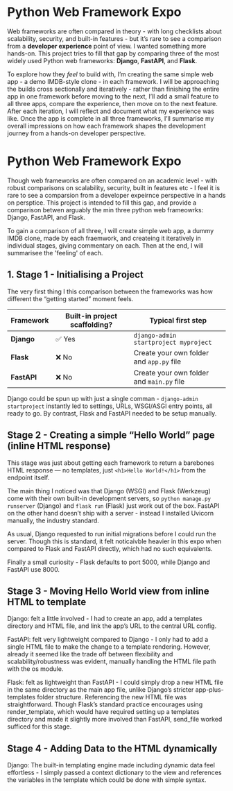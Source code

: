 # Python Web Framework Expo

Web frameworks are often compared in theory - with long checklists about scalability, security, and built-in features - but it’s rare to see a comparison from a **developer experience** point of view. I wanted something more hands-on. This project tries to fill that gap by comparing three of the most widely used Python web frameworks: **Django**, **FastAPI**, and **Flask**.

To explore how they *feel* to build with, I’m creating the same simple web app - a demo IMDB-style clone - in each framework. I will be approaching the builds cross sectionally and iteratively - rather than finishing the entire app in one framework before moving to the next, I’ll add a small feature to all three apps, compare the experience, then move on to the next feature. After each iteration, I will reflect and document what my experience was like. Once the app is complete in all three frameworks, I’ll summarise my overall impressions on how each framework shapes the development journey from a hands-on developer perspective.


# Python Web Framework Expo

Though web frameworks are often compared on an academic level - with robust comparisons on scalability, security, built in features etc - I feel it is rare to see a comparsion from a developer expeirnce perspective in a hands on persptice. This project is intended to fill this gap, and provide a comparison betwen arguably the min three python web frameowrks: Django, FastAPI, and Flask.

To gain a comparison of all three, I will create simple web app, a dummy IMDB clone, made by each fraemwork, and createing it iteratively in individual stages, giving commentary on each. Then at the end, I will summarisee the 'feeling' of each.


## 1. Stage 1 - Initialising a Project

The very first thing I this comparison between the frameworks was how different the “getting started” moment feels.

| Framework | Built-in project scaffolding? | Typical first step |
|-----------|------------------------------|--------------------|
| **Django** | ✅ Yes | `django-admin startproject myproject` |
| **Flask** | ❌ No | Create your own folder and `app.py` file |
| **FastAPI** | ❌ No | Create your own folder and `main.py` file |

Django could be spun up with just a single comman - `django-admin startproject` instantly led to settings, URLs, WSGI/ASGI entry points, all ready to go. By contrast, Flask and FastAPI needed to be setup manually. 

## Stage 2 - Creating a simple “Hello World” page (inline HTML response)

This stage was just about getting each framework to return a barebones HTML response — no templates, just `<h1>Hello World!</h1>` from the endpoint itself.

The main thing I noticed was that Django (WSGI) and Flask (Werkzeug) come with their own built-in development servers, so `python manage.py runserver` (Django) and `flask run` (Flask) just work out of the box. FastAPI on the other hand doesn’t ship with a server - instead I installed Uvicorn manually, the industry standard.

As usual, Django requested to run initial migrations before I could run the server. Though this is standard, it felt noticaivble heavier in this expo when compared to Flask and FastAPI directly, which had no such equivalents. 

Finally a small curiosity - Flask defaults to port 5000, while Django and FastAPI use 8000.

## Stage 3 - Moving Hello World view from inline HTML to template

Django: felt a little involved - I had to create an app, add a templates directory and HTML file, and link the app’s URL to the central URL config.

FastAPI: felt very lightweight compared to Django - I only had to add a single HTML file to make the change to a template rendering. However, already it seemed like the trade off between flexibility and scalability/robustness was evident, manually handling the HTML file path with the os module. 

Flask: felt as lightweight than FastAPI - I could simply drop a new HTML file in the same directory as the main app file, unlike Django’s stricter app-plus-templates folder structure. Referencing the new HTML file was straightforward. Though Flask’s standard practice encourages using render_template, which would have required setting up a templates directory and made it slightly more involved than FastAPI, send_file worked sufficed for this stage.

## Stage 4 - Adding Data to the HTML dynamically

Django: The built-in templating engine made including dynamic data feel effortless - I simply passed a context dictionary to the view and references the variables in the template which could be done with simple syntax. 
